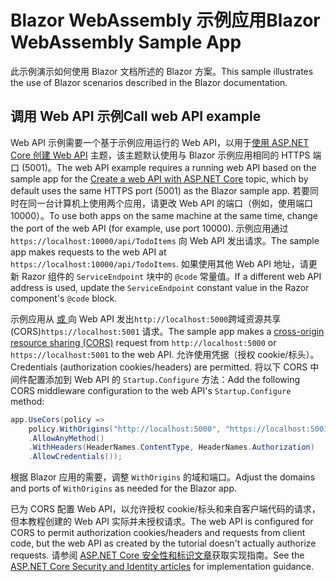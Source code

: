 # <a name="blazor-webassembly-sample-app"></a><span data-ttu-id="07623-101">Blazor WebAssembly 示例应用</span><span class="sxs-lookup"><span data-stu-id="07623-101">Blazor WebAssembly Sample App</span></span>

<span data-ttu-id="07623-102">此示例演示如何使用 Blazor 文档所述的 Blazor 方案。</span><span class="sxs-lookup"><span data-stu-id="07623-102">This sample illustrates the use of Blazor scenarios described in the Blazor documentation.</span></span>

## <a name="call-web-api-example"></a><span data-ttu-id="07623-103">调用 Web API 示例</span><span class="sxs-lookup"><span data-stu-id="07623-103">Call web API example</span></span>

<span data-ttu-id="07623-104">Web API 示例需要一个基于示例应用运行的 Web API，以用于<a href="https://docs.microsoft.com/aspnet/core/tutorials/first-web-api">使用 ASP.NET Core 创建 Web API</a> 主题，该主题默认使用与 Blazor 示例应用相同的 HTTPS 端口 (5001)。</span><span class="sxs-lookup"><span data-stu-id="07623-104">The web API example requires a running web API based on the sample app for the <a href="https://docs.microsoft.com/aspnet/core/tutorials/first-web-api">Create a web API with ASP.NET Core</a> topic, which by default uses the same HTTPS port (5001) as the Blazor sample app.</span></span> <span data-ttu-id="07623-105">若要同时在同一台计算机上使用两个应用，请更改 Web API 的端口（例如，使用端口 10000）。</span><span class="sxs-lookup"><span data-stu-id="07623-105">To use both apps on the same machine at the same time, change the port of the web API (for example, use port 10000).</span></span> <span data-ttu-id="07623-106">示例应用通过 `https://localhost:10000/api/TodoItems` 向 Web API 发出请求。</span><span class="sxs-lookup"><span data-stu-id="07623-106">The sample app makes requests to the web API at `https://localhost:10000/api/TodoItems`.</span></span> <span data-ttu-id="07623-107">如果使用其他 Web API 地址，请更新 Razor 组件的 `ServiceEndpoint` 块中的 `@code` 常量值。</span><span class="sxs-lookup"><span data-stu-id="07623-107">If a different web API address is used, update the `ServiceEndpoint` constant value in the Razor component's `@code` block.</span></span></p>

<span data-ttu-id="07623-108">示例应用从 <a href="https://docs.microsoft.com/aspnet/core/security/cors"> 或 </a> 向 Web API 发出`http://localhost:5000`跨域资源共享 (CORS)`https://localhost:5001` 请求。</span><span class="sxs-lookup"><span data-stu-id="07623-108">The sample app makes a <a href="https://docs.microsoft.com/aspnet/core/security/cors">cross-origin resource sharing (CORS)</a> request from `http://localhost:5000` or `https://localhost:5001` to the web API.</span></span> <span data-ttu-id="07623-109">允许使用凭据（授权 cookie/标头）。</span><span class="sxs-lookup"><span data-stu-id="07623-109">Credentials (authorization cookies/headers) are permitted.</span></span> <span data-ttu-id="07623-110">将以下 CORS 中间件配置添加到 Web API 的 `Startup.Configure` 方法：</span><span class="sxs-lookup"><span data-stu-id="07623-110">Add the following CORS middleware configuration to the web API's `Startup.Configure` method:</span></span></p>

```csharp
app.UseCors(policy => 
    policy.WithOrigins("http://localhost:5000", "https://localhost:5001")
    .AllowAnyMethod()
    .WithHeaders(HeaderNames.ContentType, HeaderNames.Authorization)
    .AllowCredentials());
```

<span data-ttu-id="07623-111">根据 Blazor 应用的需要，调整 `WithOrigins` 的域和端口。</span><span class="sxs-lookup"><span data-stu-id="07623-111">Adjust the domains and ports of `WithOrigins` as needed for the Blazor app.</span></span>

<span data-ttu-id="07623-112">已为 CORS 配置 Web API，以允许授权 cookie/标头和来自客户端代码的请求，但本教程创建的 Web API 实际并未授权请求。</span><span class="sxs-lookup"><span data-stu-id="07623-112">The web API is configured for CORS to permit authorization cookies/headers and requests from client code, but the web API as created by the tutorial doesn't actually authorize requests.</span></span> <span data-ttu-id="07623-113">请参阅 <a href="https://docs.microsoft.com/aspnet/core/security/">ASP.NET Core 安全性和标识文章</a>获取实现指南。</span><span class="sxs-lookup"><span data-stu-id="07623-113">See the <a href="https://docs.microsoft.com/aspnet/core/security/">ASP.NET Core Security and Identity articles</a> for implementation guidance.</span></span>

